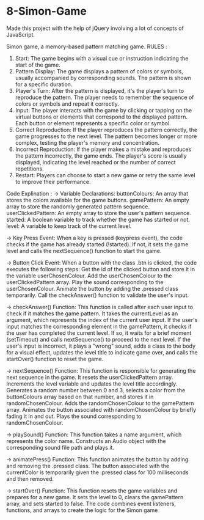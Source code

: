 # 8-Simon-Game
Made this project with the help of jQuery involving a lot of concepts of JavaScript.

Simon game, a memory-based pattern matching game.
RULES :
1. Start: The game begins with a visual cue or instruction indicating the start of the game.
2. Pattern Display: The game displays a pattern of colors or symbols, usually accompanied by corresponding sounds. The pattern is shown for a specific duration.
3. Player's Turn: After the pattern is displayed, it's the player's turn to reproduce the pattern. The player needs to remember the sequence of colors or symbols and repeat it correctly.
4. Input: The player interacts with the game by clicking or tapping on the virtual buttons or elements that correspond to the displayed pattern. Each button or element represents a specific color or symbol.
5. Correct Reproduction: If the player reproduces the pattern correctly, the game progresses to the next level. The pattern becomes longer or more complex, testing the player's memory and concentration.
6. Incorrect Reproduction: If the player makes a mistake and reproduces the pattern incorrectly, the game ends. The player's score is usually displayed, indicating the level reached or the number of correct repetitions.
7. Restart: Players can choose to start a new game or retry the same level to improve their performance.

Code Explination :
-> Variable Declarations:
buttonColours: An array that stores the colors available for the game buttons.
gamePattern: An empty array to store the randomly generated pattern sequence.
userClickedPattern: An empty array to store the user's pattern sequence.
started: A boolean variable to track whether the game has started or not.
level: A variable to keep track of the current level.

-> Key Press Event:
When a key is pressed (keypress event), the code checks if the game has already started (!started). If not, it sets the game level and calls the nextSequence() function to start the game.

-> Button Click Event:
When a button with the class .btn is clicked, the code executes the following steps:
Get the id of the clicked button and store it in the variable userChosenColour.
Add the userChosenColour to the userClickedPattern array.
Play the sound corresponding to the userChosenColour.
Animate the button by adding the .pressed class temporarily.
Call the checkAnswer() function to validate the user's input.

-> checkAnswer() Function:
This function is called after each user input to check if it matches the game pattern.
It takes the currentLevel as an argument, which represents the index of the current user input.
If the user's input matches the corresponding element in the gamePattern, it checks if the user has completed the current level. If so, it waits for a brief moment (setTimeout) and calls nextSequence() to proceed to the next level.
If the user's input is incorrect, it plays a "wrong" sound, adds a class to the body for a visual effect, updates the level title to indicate game over, and calls the startOver() function to reset the game.

-> nextSequence() Function:
This function is responsible for generating the next sequence in the game.
It resets the userClickedPattern array.
Increments the level variable and updates the level title accordingly.
Generates a random number between 0 and 3, selects a color from the buttonColours array based on that number, and stores it in randomChosenColour.
Adds the randomChosenColour to the gamePattern array.
Animates the button associated with randomChosenColour by briefly fading it in and out.
Plays the sound corresponding to randomChosenColour.

-> playSound() Function:
This function takes a name argument, which represents the color name.
Constructs an Audio object with the corresponding sound file path and plays it.

-> animatePress() Function:
This function animates the button by adding and removing the .pressed class.
The button associated with the currentColor is temporarily given the .pressed class for 100 milliseconds and then removed.

-> startOver() Function:
This function resets the game variables and prepares for a new game.
It sets the level to 0, clears the gamePattern array, and sets started to false.
The code combines event listeners, functions, and arrays to create the logic for the Simon game
